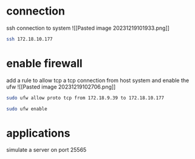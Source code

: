 # connection
ssh connection to system
![[Pasted image 20231219101933.png]]
```bash
ssh 172.18.10.177
```

# enable firewall
add a rule to allow tcp a tcp connection from host system and enable the ufw
![[Pasted image 20231219102706.png]]
```bash
sudo ufw allow proto tcp from 172.18.9.39 to 172.18.10.177
```
```bash
sudo ufw enable
```

# applications
simulate a server on port 25565
